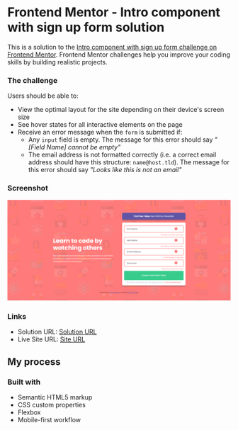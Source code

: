 # Frontend Mentor - Intro component with sign up form solution

This is a solution to the [Intro component with sign up form challenge on Frontend Mentor](https://www.frontendmentor.io/challenges/intro-component-with-signup-form-5cf91bd49edda32581d28fd1). Frontend Mentor challenges help you improve your coding skills by building realistic projects.

### The challenge

Users should be able to:

- View the optimal layout for the site depending on their device's screen size
- See hover states for all interactive elements on the page
- Receive an error message when the `form` is submitted if:
  - Any `input` field is empty. The message for this error should say _"[Field Name] cannot be empty"_
  - The email address is not formatted correctly (i.e. a correct email address should have this structure: `name@host.tld`). The message for this error should say _"Looks like this is not an email"_

### Screenshot

![](./images/FireShot%20Capture%20002%20-%20Frontend%20Mentor%20-%20Intro%20component%20with%20sign%20up%20form%20-%20127.0.0.1.png)

### Links

- Solution URL: [Solution URL](https://your-solution-url.com)
- Live Site URL: [Site URL](https://your-live-site-url.com)

## My process

### Built with

- Semantic HTML5 markup
- CSS custom properties
- Flexbox
- Mobile-first workflow
